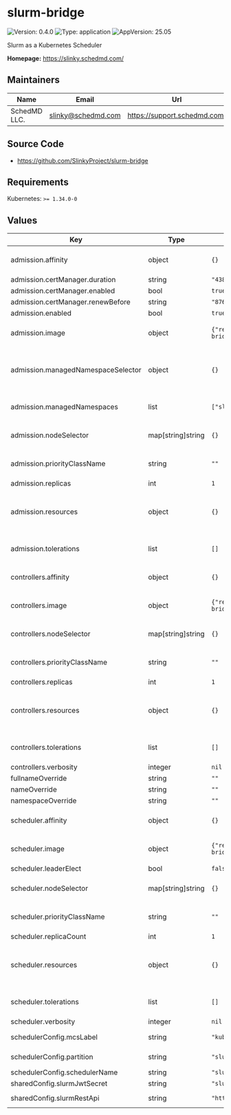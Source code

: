 # slurm-bridge

![Version: 0.4.0](https://img.shields.io/badge/Version-0.4.0-informational?style=flat-square) ![Type: application](https://img.shields.io/badge/Type-application-informational?style=flat-square) ![AppVersion: 25.05](https://img.shields.io/badge/AppVersion-25.05-informational?style=flat-square)

Slurm as a Kubernetes Scheduler

**Homepage:** <https://slinky.schedmd.com/>

## Maintainers

| Name | Email | Url |
| ---- | ------ | --- |
| SchedMD LLC. | <slinky@schedmd.com> | <https://support.schedmd.com/> |

## Source Code

* <https://github.com/SlinkyProject/slurm-bridge>

## Requirements

Kubernetes: `>= 1.34.0-0`

## Values

| Key | Type | Default | Description |
|-----|------|---------|-------------|
| admission.affinity | object | `{}` | Set affinity for Kubernetes Pod scheduling. Ref: https://kubernetes.io/docs/concepts/scheduling-eviction/assign-pod-node/#affinity-and-anti-affinity |
| admission.certManager.duration | string | `"43800h0m0s"` | Duration of certificate life. |
| admission.certManager.enabled | bool | `true` | Enables cert-manager for certificate management. |
| admission.certManager.renewBefore | string | `"8760h0m0s"` | Certificate renewal time. Should be before the expiration. |
| admission.enabled | bool | `true` | Enables admission controller. |
| admission.image | object | `{"repository":"ghcr.io/slinkyproject/slurm-bridge-admission","tag":""}` | The image to use, `${repository}:${tag}`. Ref: https://kubernetes.io/docs/concepts/containers/images/#image-names |
| admission.managedNamespaceSelector | object | `{}` | A label selector to select namespaces to be monitored by the pod admission controller. If this is set, managedNamespaces will be ignored. Ref: https://kubernetes.io/docs/concepts/overview/working-with-objects/labels/#label-selectors |
| admission.managedNamespaces | list | `["slurm-bridge"]` | List of namespaces to be monitored by the pod admission controller. Pods created in any of these namespaces will have their `.spec.schedulerName` changed to slurm-bridge. |
| admission.nodeSelector | map[string]string | `{}` | Node label selector for pod assignment. Ref: https://kubernetes.io/docs/concepts/scheduling-eviction/assign-pod-node/#nodeselector |
| admission.priorityClassName | string | `""` | Set the priority class to use. Ref: https://kubernetes.io/docs/concepts/scheduling-eviction/pod-priority-preemption/#priorityclass |
| admission.replicas | int | `1` | Set the number of replicas to deploy. |
| admission.resources | object | `{}` | Set container resource requests and limits for Kubernetes Pod scheduling. Ref: https://kubernetes.io/docs/concepts/configuration/manage-resources-containers/#resource-requests-and-limits-of-pod-and-container |
| admission.tolerations | list | `[]` | Configure pod tolerations. Ref: https://kubernetes.io/docs/concepts/scheduling-eviction/taint-and-toleration/ |
| controllers.affinity | object | `{}` | Set affinity for Kubernetes Pod scheduling. Ref: https://kubernetes.io/docs/concepts/scheduling-eviction/assign-pod-node/#affinity-and-anti-affinity |
| controllers.image | object | `{"repository":"ghcr.io/slinkyproject/slurm-bridge-controllers","tag":""}` | The image to use, `${repository}:${tag}`. Ref: https://kubernetes.io/docs/concepts/containers/images/#image-names |
| controllers.nodeSelector | map[string]string | `{}` | Node label selector for pod assignment. Ref: https://kubernetes.io/docs/concepts/scheduling-eviction/assign-pod-node/#nodeselector |
| controllers.priorityClassName | string | `""` | Set the priority class to use. Ref: https://kubernetes.io/docs/concepts/scheduling-eviction/pod-priority-preemption/#priorityclass |
| controllers.replicas | int | `1` | Set the number of replicas to deploy. |
| controllers.resources | object | `{}` | Set container resource requests and limits for Kubernetes Pod scheduling. Ref: https://kubernetes.io/docs/concepts/configuration/manage-resources-containers/#resource-requests-and-limits-of-pod-and-container |
| controllers.tolerations | list | `[]` | Configure pod tolerations. Ref: https://kubernetes.io/docs/concepts/scheduling-eviction/taint-and-toleration/ |
| controllers.verbosity | integer | `nil` | Set the verbosity level of the controllers. |
| fullnameOverride | string | `""` | Overrides the full name of the release. |
| nameOverride | string | `""` | Overrides the name of the release. |
| namespaceOverride | string | `""` | Overrides the namespace of the release. |
| scheduler.affinity | object | `{}` | Set affinity for Kubernetes Pod scheduling. Ref: https://kubernetes.io/docs/concepts/scheduling-eviction/assign-pod-node/#affinity-and-anti-affinity |
| scheduler.image | object | `{"repository":"ghcr.io/slinkyproject/slurm-bridge-scheduler","tag":""}` | The image to use, `${repository}:${tag}`. Ref: https://kubernetes.io/docs/concepts/containers/images/#image-names |
| scheduler.leaderElect | bool | `false` | Enables leader election. |
| scheduler.nodeSelector | map[string]string | `{}` | Node label selector for pod assignment. Ref: https://kubernetes.io/docs/concepts/scheduling-eviction/assign-pod-node/#nodeselector |
| scheduler.priorityClassName | string | `""` | Set the priority class to use. Ref: https://kubernetes.io/docs/concepts/scheduling-eviction/pod-priority-preemption/#priorityclass |
| scheduler.replicaCount | int | `1` | Set the number of replicas to deploy. |
| scheduler.resources | object | `{}` | Set container resource requests and limits for Kubernetes Pod scheduling. Ref: https://kubernetes.io/docs/concepts/configuration/manage-resources-containers/#resource-requests-and-limits-of-pod-and-container |
| scheduler.tolerations | list | `[]` | Configure pod tolerations. Ref: https://kubernetes.io/docs/concepts/scheduling-eviction/taint-and-toleration/ |
| scheduler.verbosity | integer | `nil` | Set the verbosity level of the scheduler. |
| schedulerConfig.mcsLabel | string | `"kubernetes"` | Set the Slurm MCS Label to use for placeholder jobs. Ref: https://slurm.schedmd.com/sbatch.html#OPT_mcs-label |
| schedulerConfig.partition | string | `"slurm-bridge"` | Set the default Slurm partition to use for placeholder jobs. Ref: https://slurm.schedmd.com/sbatch.html#OPT_partition |
| schedulerConfig.schedulerName | string | `"slurm-bridge-scheduler"` | Set the name of the scheduler. |
| sharedConfig.slurmJwtSecret | string | `"slurm-bridge-token"` | The secret containing a SLURM_JWT token for authentication. |
| sharedConfig.slurmRestApi | string | `"http://slurm-restapi.slurm:6820"` | The Slurm REST API URL in the form of: `[protocol]://[host]:[port]` |

